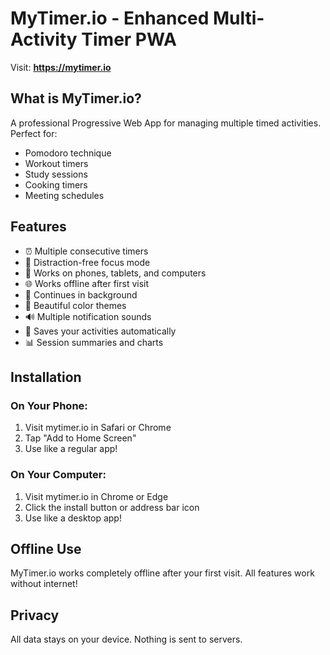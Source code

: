 # MyTimer.io - Enhanced Multi-Activity Timer PWA

Visit: **https://mytimer.io**

## What is MyTimer.io?

A professional Progressive Web App for managing multiple timed activities. Perfect for:
- Pomodoro technique
- Workout timers  
- Study sessions
- Cooking timers
- Meeting schedules

## Features

- ⏰ Multiple consecutive timers
- 🎯 Distraction-free focus mode
- 📱 Works on phones, tablets, and computers
- 🌐 Works offline after first visit
- 🔄 Continues in background
- 🎨 Beautiful color themes
- 🔊 Multiple notification sounds
- 💾 Saves your activities automatically
- 📊 Session summaries and charts

## Installation

### On Your Phone:
1. Visit mytimer.io in Safari or Chrome
2. Tap "Add to Home Screen"
3. Use like a regular app!

### On Your Computer:
1. Visit mytimer.io in Chrome or Edge
2. Click the install button or address bar icon
3. Use like a desktop app!

## Offline Use

MyTimer.io works completely offline after your first visit. All features work without internet!

## Privacy

All data stays on your device. Nothing is sent to servers.